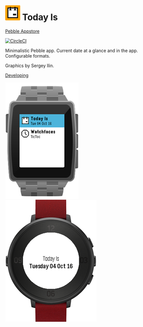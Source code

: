 <h1><img src='app/resources/images/today-48.png'/>&nbsp;Today Is</h1>

[Pebble Appstore](https://apps.getpebble.com/en_US/application/57f1dc9405e4b1be61000122)

[![CircleCI](https://img.shields.io/circleci/project/mikea/pebble-today-is.svg?style=flat)](https://circleci.com/gh/mikea/pebble-today-is)

Minimalistic Pebble app. Current date at a glance and in the app.
Configurable formats.

Graphics by Sergey Ilin.

[Developing](docs/developing.md)

![AppGlance Screenshot](screenshots/app_glance_square_steel_silver.png) ![Window Screenshot](screenshots/app_round_red.png)

